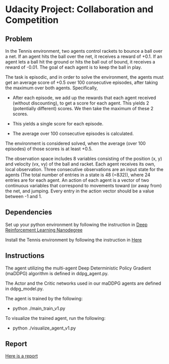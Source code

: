 # Udacity Project: Collaboration and Competition

## Problem
In the Tennis environment, two agents control rackets to bounce a ball over a net.  If an agent hits the ball over the net, it receives a reward of +0.1. If an agent lets a ball hit the ground or hits the ball out of bound, it receives a reward of -0.01.  The goal of each agent is to keep the ball in play.

The task is episodic, and in order to solve the environment, the agents must get an average score of +0.5 over 100 consecutive episodes, after taking the maximum over both agents. Specifically,

* After each episode, we add up the rewards that each agent received (without discounting), to get a score for each agent. This yields 2 (potentially different) scores. We then take the maximum of these 2 scores.

* This yields a single score for each episode.

* The average over 100 consecutive episodes is calculated. 

The environment is considered solved, when the average (over 100 episodes) of those scores is at least +0.5.

The observation space includes 8 variables consisting of the position (x, y) and velocity (vx, vy) of the ball and racket. Each agent receives its own, local observation. Three consecutive observations are an input state for the agents (The total number of entries in a state is 48 (=8*3*2)), where 24 entries are for each agent. An action of each agent is a vector of two continuous variables that correspond to movements toward (or away from) the net, and jumping. Every entry in the action vector should be a value between -1 and 1.

## Dependencies
Set up your python environment by following the instruction
in [Deep Reinforcement Learning Nanodegree](https://github.com/udacity/deep-reinforcement-learning#dependencies)

Install the Tennis environment by following the instruction in [Here](https://github.com/udacity/deep-reinforcement-learning/tree/master/p3_collab-compet)


## Instructions
The agent utilizing the multi-agent Deep Deterministic Policy Gradient (maDDPG) algorithm is defined in ddpg_agent.py. 

The Actor and the Critic networks used in our maDDPG agents are defined in ddpg_model.py. 

The agent is trained by the following:

* python ./main_train_v1.py

To visualize the trained agent, run the following:

* python ./visualize_agent_v1.py

## Report
[Here is a report](Report.md)